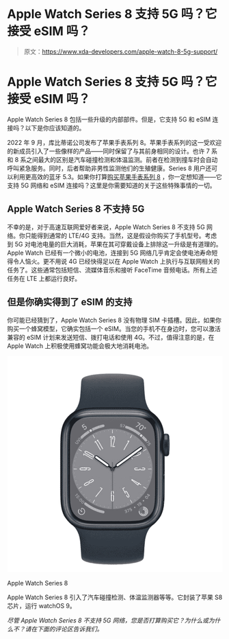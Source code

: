 # Apple Watch Series 8 支持 5G 吗？它接受 eSIM 吗？

> 原文：<https://www.xda-developers.com/apple-watch-8-5g-support/>

# Apple Watch Series 8 支持 5G 吗？它接受 eSIM 吗？

Apple Watch Series 8 包括一些升级的内部部件。但是，它支持 5G 和 eSIM 连接吗？以下是你应该知道的。

2022 年 9 月，库比蒂诺公司发布了苹果手表系列 8。苹果手表系列的这一受欢迎的新成员引入了一些像样的产品——同时保留了与其前身相同的设计。也许 7 系和 8 系之间最大的区别是汽车碰撞检测和体温监测。前者在检测到撞车时会自动呼叫紧急服务。同时，后者帮助非男性监测他们的生殖健康。Series 8 用户还可以利用更高效的蓝牙 5.3。如果你打算[购买苹果手表系列 8](https://www.xda-developers.com/best-apple-watch-8-deals/) ，你一定想知道——它支持 5G 网络和 eSIM 连接吗？这里是你需要知道的关于这些特殊事情的一切。

## Apple Watch Series 8 不支持 5G

不幸的是，对于高速互联网爱好者来说，Apple Watch Series 8 不支持 5G 网络。你只能得到通常的 LTE/4G 支持。当然，这是假设你购买了手机型号。考虑到 5G 对电池电量的巨大消耗，苹果在其可穿戴设备上排除这一升级是有道理的。Apple Watch 已经有一个微小的电池，连接到 5G 网络几乎肯定会使电池寿命短得令人恼火。更不用说 4G 已经快得足以在 Apple Watch 上执行与互联网相关的任务了。这些通常包括短信、流媒体音乐和接听 FaceTime 音频电话。所有上述任务在 LTE 上都运行良好。

## 但是你确实得到了 eSIM 的支持

你可能已经猜到了，Apple Watch Series 8 没有物理 SIM 卡插槽。因此，如果你购买一个蜂窝模型，它确实包括一个 eSIM。当您的手机不在身边时，您可以激活兼容的 eSIM 计划来发送短信、拨打电话和使用 4G。不过，值得注意的是，在 Apple Watch 上积极使用蜂窝功能会极大地消耗电池。

 <picture>![The Apple Watch Series 8 is the latest smartwatch from Apple. ](img/0a09ed459420407f729ad5d2ceb81d9f.png)</picture> 

Apple Watch Series 8

Apple Watch Series 8 引入了汽车碰撞检测、体温监测器等等。它封装了苹果 S8 芯片，运行 watchOS 9。

*尽管 Apple Watch Series 8 不支持 5G 网络，您是否打算购买它？为什么或为什么不？请在下面的评论区告诉我们。*